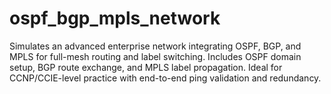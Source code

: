 # ospf_bgp_mpls_network
Simulates an advanced enterprise network integrating OSPF, BGP, and MPLS for full-mesh routing and label switching. Includes OSPF domain setup, BGP route exchange, and MPLS label propagation. Ideal for CCNP/CCIE-level practice with end-to-end ping validation and redundancy.
